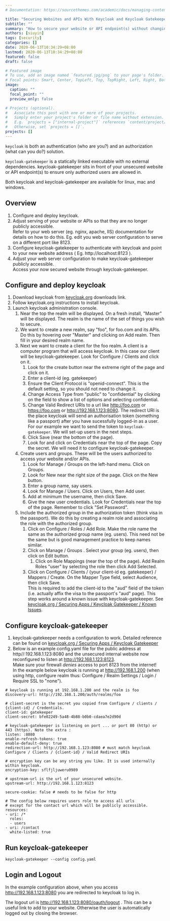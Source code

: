 ```yaml
---
# Documentation: https://sourcethemes.com/academic/docs/managing-content/

title: "Securing Websites and APIs With Keycloak and Keycloak Gatekeeper"
subtitle: ""
summary: "How to secure your website or API endpoint(s) without changing the website or unsecured APIs."
authors: [siuyin]
tags: [security]
categories: []
date: 2020-06-13T10:34:29+08:00
lastmod: 2020-06-13T10:34:29+08:00
featured: false
draft: false

# Featured image
# To use, add an image named `featured.jpg/png` to your page's folder.
# Focal points: Smart, Center, TopLeft, Top, TopRight, Left, Right, BottomLeft, Bottom, BottomRight.
image:
  caption: ""
  focal_point: ""
  preview_only: false

# Projects (optional).
#   Associate this post with one or more of your projects.
#   Simply enter your project's folder or file name without extension.
#   E.g. `projects = ["internal-project"]` references `content/project/deep-learning/index.md`.
#   Otherwise, set `projects = []`.
projects: []
---
```

`keycloak` is both an authentication (who are you?) and an authorization (what can you do?) solution.

`keycloak-gatekeeper` is a statically linked executable with no external dependencies.
keycloak-gatekeeper sits in front of your unsecured website or API endpoint(s) to
ensure only authorized users are allowed in.

Both keycloak and keycloak-gatekeeper are available for linux, mac and windows.

## Overview

1. Configure and deploy keycloak.
1. Adjust serving of your website or APIs so that they are no longer publicly accessible.  
  Refer to your web server (eg. nginx, apache, IIS) documentation for details on how to do this.
  Eg. edit you web server configuration to serve on a different port like 8123.
1. Configure keycloak-gatekeeper to authenticate with keycloak and
  point to your new website address ( Eg. http://localhost:8123 ).
1. Adjust your web server configuration to make keycloak-gatekeeper publicly accessible.  
  Access your now secured website through keycloak-gatekeeper.

## Configure and deploy keycloak

1. Download keycloak from [keycloak.org](https://www.keycloak.org/) downloads link.
1. Follow keycloak.org instructions to install keycloak.
1. Launch keycloak administration console.
   1. Near the top the realm will be displayed. On a fresh install, "Master" will be displayed.
  The realm is the name of the set of things you wish to secure. 
   1. We want to create a new realm, say "foo", for foo.com and its APIs.
  Do this by hovering over "Master" and clicking on Add realm. Then fill in your desired realm name.
   1. Next we want to create a client for the foo realm.
  A client is a computer program that will access keycloak.
  In this case our client will be keycloak-gatekeeper.
  Look for Configure / Clients and click on it.
      1. Look for the create button near the extreme right of the page and click on it.
      1. Enter a client-id (eg. gatekeeper)
      1. Ensure the Client Protocol is "openid-connect". This is the default setting, so you should not need
  to change it.
      1. Change Access Type from "public" to "confidential" by clicking on the field to show a list of options and selecting confidential.
      1. Change Valid Redirect URIs to a url like http://foo.com or https://foo.com or http://192.168.1.123:8080.
  The redirect URI is the place keycloak will send an authorisation token (something like a passport)
  after you have sucessfully logged-in as a user.
  For our example we want to send the token to `keycloak-gatekeeper`. We will set-up users in the next steps.
      1. Click Save (near the bottom of the page).
      1. Look for and click on Credentials near the top of the page. Copy the secret. We will need it to configure keycloak-gatekeeper.
   1. Create users and groups.
  These will be the users authorized to access your website and/or APIs.
      1. Look for Manage / Groups on the left-hand menu. Click on Groups.
      1. Look for New near the right size of the page. Click on the New button.
      1. Enter a group name, say users.
      1. Look for Manage / Users. Click on Users, then Add user.
      1. Add at minimum the username, then click Save.
      1. Give the new user credentials. Look for Credentials near the top of the page. Remember to click "Set Password".
   1. Include the authorized group in the authorization token (think visa in the passport).
  We do this by creating a realm role and associating the role with the authorized group. 
      1. Click on Configure / Roles / Add Role. Make the role name the same as the authorized group name (eg. users).
  This need not be the same but is good management practice to keep names similar.
      1. Click on Manage / Groups . Select your group (eg. users), then click on Edit button.
         1. Click on Role Mappings (near the top of the page). Add Realm Roles "user" by selecting the role then click Add Selected.
      1. Click on Configure / Clients / {your client-id eg. gatekeeper} / Mappers / Create. On the Mapper Type field, select Audience, then click Save.  
 This is required to add the client-id to the "aud" field of the token (i.e. actually affix the visa to the passport's "aud" page).
 This step  works around a known issue with keycloak-gatekeeper.
 See [keycloak.org / Securing Apps / Keycloak Gatekeeper / Known Issues](https://www.keycloak.org/docs/latest/securing_apps/index.html#known-issues).

## Configure keycloak-gatekeeper
  1. keycloak-gatekeeper needs a configuration to work.
  Detailed reference can be found on
  [keycloak.org / Securing Apps / Keycloak Gatekeeper](https://www.keycloak.org/docs/latest/securing_apps/index.html#_keycloak_generic_adapter)
  1. Below is an example config.yaml file for the public address
  at http//:192.168.1.123:8080 and the unsecured internal website now reconfigured to listen at http://192.168.1.123:8123.  
  Make sure your firewall _denies_ access to port 8123 from the internet!  
  In the example below keycloak is running at http://192.168.1.200
  (when using http, configure realm thus: Configure / Realm Settings / Login / Require SSL to "none").

```
# keycloak is running at 192.168.1.200 and the realm is foo
discovery-url: http://192.168.1.200/auth/realms/foo

# client-secret is the secret you copied from Configure / clients / {client-id} / Credentials.
client-id: gatekeeper
client-secret: bfe02249-5a48-4b88-b0b0-cdaea7e2d90d 

# keycloak-gatekeeper is listening on port ... or port 80 (http) or 443 (https). Note the extra :
listen: :8080
enable-refresh-tokens: true
enable-default-deny: true
redirection-url: http://192.168.1.123:8080 # must match keycloak Configure / Clients / {client-id} / Valid Redirect URIs

# encryption key can be any string you like. It is used internally within keycloak. 
encryption-key: sflfjljuweru0989

# upstream-url is the url of your unsecured website.
upstream-url: http://192.168.1.123:8123

secure-cookie: false # needs to be false for http

# The config below requires users role to access all urls
# except for the contact url which will be publicly accessible.
resources:
- uri: /*
  roles:
  - users
- uri: /contact
  white-listed: true
```

## Run keycloak-gatekeeper
```
keycloak-gatekeeper --config config.yaml
```

## Login and Logout
In the example configuration above,
when you access http://192.168.1.123:8080 you are redirected to keycloak to log in.

The logout url is http://192.168.1.123:8080/oauth/logout . This can be a useful link to add to your website.
Otherwise the user is automatically logged out by closing the browser.
